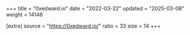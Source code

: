 +++
title = "0xedward.io"
date = "2022-03-22"
updated = "2025-03-08"
weight = 14146

[extra]
source = "https://0xedward.io/"
ratio = 33
size = 14
+++
